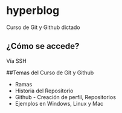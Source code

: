 # hyperblog
Curso de Git y Github dictado 


## ¿Cómo se accede?
Vía SSH

##Temas del Curso de Git y Github
* Ramas
* Historia del Repositorio
* Github - Creación de perfil, Repositorios
* Ejemplos en Windows, Linux y Mac
